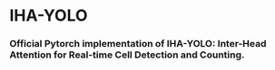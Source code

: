 # IHA-YOLO

### Official Pytorch implementation of IHA-YOLO: Inter-Head Attention for Real-time Cell Detection and Counting.


